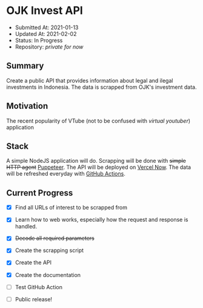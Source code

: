 # OJK Invest API

- Submitted At: 2021-01-13
- Updated At: 2021-02-02
- Status: In Progress
- Repository: _private for now_

## Summary

Create a public API that provides information about legal and ilegal investments in Indonesia. The data is scrapped from OJK's investment data.
## Motivation

The recent popularity of VTube (not to be confused with _virtual youtuber_) application 

## Stack

A simple NodeJS application will do. Scrapping will be done with ~~simple HTTP agent~~ [Puppeteer](https://pptr.dev/). The API will be deployed on [Vercel Now](https://vercel.com). The data will be refreshed everyday with [GitHub Actions](https://github.com/features/actions).

## Current Progress

- [x] Find all URLs of interest to be scrapped from
- [x] Learn how to web works, especially how the request and response is handled.
- [x] ~~Decode all required parameters~~
- [x] Create the scrapping script
- [x] Create the API
- [x] Create the documentation 
- [ ] Test GitHub Action
- [ ] Public release!

